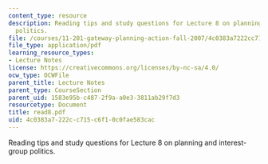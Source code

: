 ```yaml
---
content_type: resource
description: Reading tips and study questions for Lecture 8 on planning and interest-group
  politics.
file: /courses/11-201-gateway-planning-action-fall-2007/4c0383a7222cc715c6f10c0fae583cac_read8.pdf
file_type: application/pdf
learning_resource_types:
- Lecture Notes
license: https://creativecommons.org/licenses/by-nc-sa/4.0/
ocw_type: OCWFile
parent_title: Lecture Notes
parent_type: CourseSection
parent_uid: 1583e95b-c487-2f9a-a0e3-3811ab29f7d3
resourcetype: Document
title: read8.pdf
uid: 4c0383a7-222c-c715-c6f1-0c0fae583cac
---
```

Reading tips and study questions for Lecture 8 on planning and interest-group politics.
